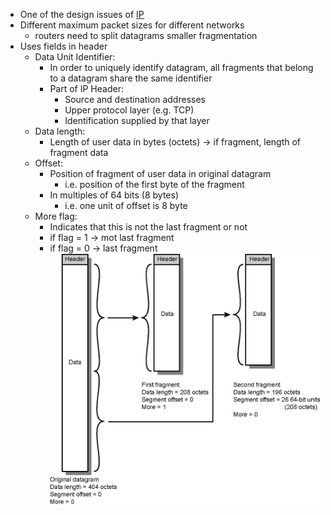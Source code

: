 - One of the design issues of [IP](IP.md)
- Different maximum packet sizes for different networks
	- routers need to split datagrams smaller fragmentation
- Uses fields in header
	- Data Unit Identifier:
		- In order to uniquely identify datagram, all fragments that belong to a datagram share the same identifier
		- Part of IP Header:
			- Source and destination addresses
			- Upper protocol layer (e.g. TCP)
			- Identification supplied by that layer
	- Data length:
		- Length of user data in bytes (octets)  -> if fragment, length of fragment data
	- Offset:
		- Position of fragment of user data in original datagram
			- i.e. position of the first byte of the fragment
		- In multiples of 64 bits (8 bytes)
			- i.e. one unit of offset is 8 byte
	- More flag:
		- Indicates that this is not the last fragment or not
		- if flag = 1 -> mot last fragment
		- if flag = 0 -> last fragment
![](Attachments/FragmentationInIP.png)